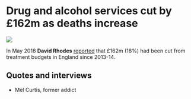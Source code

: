 # Drug and alcohol services cut by £162m as deaths increase

![](https://ichef.bbci.co.uk/news/624/cpsprodpb/2958/production/_101248501_chart-drug_related_deaths_uk_300418-swbac-nc.png)

In May 2018 **David Rhodes** [reported](https://www.bbc.co.uk/news/uk-england-44039996) that £162m (18%) had been cut from treatment budgets in England since 2013-14.

## Quotes and interviews

* Mel Curtis, former addict
